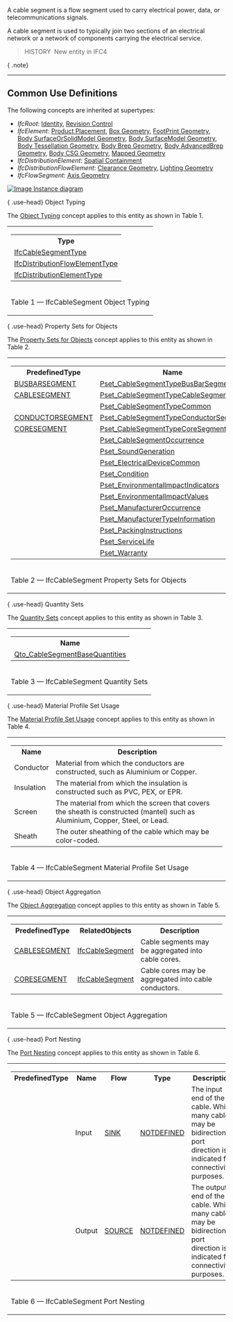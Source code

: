 ﻿A cable segment is a flow segment used to carry electrical power, data, or telecommunications signals.

A cable segment is used to typically join two sections of an electrical network or a network of components carrying the electrical service.

> HISTORY&nbsp; New entity in IFC4

{ .note}
> 

___
## Common Use Definitions
The following concepts are inherited at supertypes:

* _IfcRoot_: [Identity](../../templates/identity.htm), [Revision Control](../../templates/revision-control.htm)
* _IfcElement_: [Product Placement](../../templates/product-placement.htm), [Box Geometry](../../templates/box-geometry.htm), [FootPrint Geometry](../../templates/footprint-geometry.htm), [Body SurfaceOrSolidModel Geometry](../../templates/body-surfaceorsolidmodel-geometry.htm), [Body SurfaceModel Geometry](../../templates/body-surfacemodel-geometry.htm), [Body Tessellation Geometry](../../templates/body-tessellation-geometry.htm), [Body Brep Geometry](../../templates/body-brep-geometry.htm), [Body AdvancedBrep Geometry](../../templates/body-advancedbrep-geometry.htm), [Body CSG Geometry](../../templates/body-csg-geometry.htm), [Mapped Geometry](../../templates/mapped-geometry.htm)
* _IfcDistributionElement_: [Spatial Containment](../../templates/spatial-containment.htm)
* _IfcDistributionFlowElement_: [Clearance Geometry](../../templates/clearance-geometry.htm), [Lighting Geometry](../../templates/lighting-geometry.htm)
* _IfcFlowSegment_: [Axis Geometry](../../templates/axis-geometry.htm)

[![Image](../../../img/diagram.png)&nbsp;Instance diagram](../../../annex/annex-d/common-use-definitions/ifccablesegment.htm)

{ .use-head}
Object Typing

The [Object Typing](../../templates/object-typing.htm) concept applies to this entity as shown in Table 1.

<table>
<tr><td>
<table class="gridtable">
<tr><th><b>Type</b></th></tr>
<tr><td><a href="../../ifcelectricaldomain/lexical/ifccablesegmenttype.htm">IfcCableSegmentType</a></td></tr>
<tr><td><a href="../../ifcsharedbldgserviceelements/lexical/ifcdistributionflowelementtype.htm">IfcDistributionFlowElementType</a></td></tr>
<tr><td><a href="../../ifcproductextension/lexical/ifcdistributionelementtype.htm">IfcDistributionElementType</a></td></tr>
</table>
</td></tr>
<tr><td><p class="table">Table 1 &mdash; IfcCableSegment Object Typing</p></td></tr></table>

  
  
{ .use-head}
Property Sets for Objects

The [Property Sets for Objects](../../templates/property-sets-for-objects.htm) concept applies to this entity as shown in Table 2.

<table>
<tr><td>
<table class="gridtable">
<tr><th><b>PredefinedType</b></th><th><b>Name</b></th></tr>
<tr><td><a href="../../ifcelectricaldomain/lexical/ifccablesegmenttypeenum.htm">BUSBARSEGMENT</a></td><td><a href="../../psd/ifcelectricaldomain/Pset_CableSegmentTypeBusBarSegment.xml">Pset_CableSegmentTypeBusBarSegment</a></td></tr>
<tr><td><a href="../../ifcelectricaldomain/lexical/ifccablesegmenttypeenum.htm">CABLESEGMENT</a></td><td><a href="../../psd/ifcelectricaldomain/Pset_CableSegmentTypeCableSegment.xml">Pset_CableSegmentTypeCableSegment</a></td></tr>
<tr><td>&nbsp;</td><td><a href="../../psd/ifcelectricaldomain/Pset_CableSegmentTypeCommon.xml">Pset_CableSegmentTypeCommon</a></td></tr>
<tr><td><a href="../../ifcelectricaldomain/lexical/ifccablesegmenttypeenum.htm">CONDUCTORSEGMENT</a></td><td><a href="../../psd/ifcelectricaldomain/Pset_CableSegmentTypeConductorSegment.xml">Pset_CableSegmentTypeConductorSegment</a></td></tr>
<tr><td><a href="../../ifcelectricaldomain/lexical/ifccablesegmenttypeenum.htm">CORESEGMENT</a></td><td><a href="../../psd/ifcelectricaldomain/Pset_CableSegmentTypeCoreSegment.xml">Pset_CableSegmentTypeCoreSegment</a></td></tr>
<tr><td>&nbsp;</td><td><a href="../../psd/ifcelectricaldomain/Pset_CableSegmentOccurrence.xml">Pset_CableSegmentOccurrence</a></td></tr>
<tr><td>&nbsp;</td><td><a href="../../psd/ifcsharedbldgserviceelements/Pset_SoundGeneration.xml">Pset_SoundGeneration</a></td></tr>
<tr><td>&nbsp;</td><td><a href="../../psd/ifcelectricaldomain/Pset_ElectricalDeviceCommon.xml">Pset_ElectricalDeviceCommon</a></td></tr>
<tr><td>&nbsp;</td><td><a href="../../psd/ifcsharedfacilitieselements/Pset_Condition.xml">Pset_Condition</a></td></tr>
<tr><td>&nbsp;</td><td><a href="../../psd/ifcproductextension/Pset_EnvironmentalImpactIndicators.xml">Pset_EnvironmentalImpactIndicators</a></td></tr>
<tr><td>&nbsp;</td><td><a href="../../psd/ifcproductextension/Pset_EnvironmentalImpactValues.xml">Pset_EnvironmentalImpactValues</a></td></tr>
<tr><td>&nbsp;</td><td><a href="../../psd/ifcsharedfacilitieselements/Pset_ManufacturerOccurrence.xml">Pset_ManufacturerOccurrence</a></td></tr>
<tr><td>&nbsp;</td><td><a href="../../psd/ifcsharedfacilitieselements/Pset_ManufacturerTypeInformation.xml">Pset_ManufacturerTypeInformation</a></td></tr>
<tr><td>&nbsp;</td><td><a href="../../psd/ifcsharedmgmtelements/Pset_PackingInstructions.xml">Pset_PackingInstructions</a></td></tr>
<tr><td>&nbsp;</td><td><a href="../../psd/ifcsharedfacilitieselements/Pset_ServiceLife.xml">Pset_ServiceLife</a></td></tr>
<tr><td>&nbsp;</td><td><a href="../../psd/ifcsharedfacilitieselements/Pset_Warranty.xml">Pset_Warranty</a></td></tr>
</table>
</td></tr>
<tr><td><p class="table">Table 2 &mdash; IfcCableSegment Property Sets for Objects</p></td></tr></table>

  
  
{ .use-head}
Quantity Sets

The [Quantity Sets](../../templates/quantity-sets.htm) concept applies to this entity as shown in Table 3.

<table>
<tr><td>
<table class="gridtable">
<tr><th><b>Name</b></th></tr>
<tr><td><a href="../../qto/ifcelectricaldomain/Qto_CableSegmentBaseQuantities.xml">Qto_CableSegmentBaseQuantities</a></td></tr>
</table>
</td></tr>
<tr><td><p class="table">Table 3 &mdash; IfcCableSegment Quantity Sets</p></td></tr></table>

  
  
{ .use-head}
Material Profile Set Usage

The [Material Profile Set Usage](../../templates/material-profile-set-usage.htm) concept applies to this entity as shown in Table 4.

<table>
<tr><td>
<table class="gridtable">
<tr><th><b>Name</b></th><th><b>Description</b></th></tr>
<tr><td>Conductor</td><td>Material from which the conductors are constructed, such as Aluminium or Copper.</td></tr>
<tr><td>Insulation</td><td>The material from which the insulation is constructed such as PVC, PEX, or EPR.</td></tr>
<tr><td>Screen</td><td>The material from which the screen that covers the sheath is constructed (mantel) such as Aluminium, Copper, Steel, or Lead.</td></tr>
<tr><td>Sheath</td><td>The outer sheathing of the cable which may be color-coded.</td></tr>
</table>
</td></tr>
<tr><td><p class="table">Table 4 &mdash; IfcCableSegment Material Profile Set Usage</p></td></tr></table>

  
  
{ .use-head}
Object Aggregation

The [Object Aggregation](../../templates/object-aggregation.htm) concept applies to this entity as shown in Table 5.

<table>
<tr><td>
<table class="gridtable">
<tr><th><b>PredefinedType</b></th><th><b>RelatedObjects</b></th><th><b>Description</b></th></tr>
<tr><td><a href="../../ifcelectricaldomain/lexical/ifccablesegmenttypeenum.htm">CABLESEGMENT</a></td><td><a href="../../ifcelectricaldomain/lexical/ifccablesegment.htm">IfcCableSegment</a></td><td>Cable segments may be aggregated into cable cores.</td></tr>
<tr><td><a href="../../ifcelectricaldomain/lexical/ifccablesegmenttypeenum.htm">CORESEGMENT</a></td><td><a href="../../ifcelectricaldomain/lexical/ifccablesegment.htm">IfcCableSegment</a></td><td>Cable cores may be aggregated into cable conductors.</td></tr>
</table>
</td></tr>
<tr><td><p class="table">Table 5 &mdash; IfcCableSegment Object Aggregation</p></td></tr></table>

  
  
{ .use-head}
Port Nesting

The [Port Nesting](../../templates/port-nesting.htm) concept applies to this entity as shown in Table 6.

<table>
<tr><td>
<table class="gridtable">
<tr><th><b>PredefinedType</b></th><th><b>Name</b></th><th><b>Flow</b></th><th><b>Type</b></th><th><b>Description</b></th></tr>
<tr><td>&nbsp;</td><td>Input</td><td><a href="../../ifcsharedbldgserviceelements/lexical/ifcflowdirectionenum.htm">SINK</a></td><td><a href="../../ifcsharedbldgserviceelements/lexical/ifcdistributionsystemenum.htm">NOTDEFINED</a></td><td>The input end of the cable. While many cables may be bidirectional, port direction is indicated for connectivity purposes.</td></tr>
<tr><td>&nbsp;</td><td>Output</td><td><a href="../../ifcsharedbldgserviceelements/lexical/ifcflowdirectionenum.htm">SOURCE</a></td><td><a href="../../ifcsharedbldgserviceelements/lexical/ifcdistributionsystemenum.htm">NOTDEFINED</a></td><td>The output end of the cable. While many cables may be bidirectional, port direction is indicated for connectivity purposes.</td></tr>
</table>
</td></tr>
<tr><td><p class="table">Table 6 &mdash; IfcCableSegment Port Nesting</p></td></tr></table>
